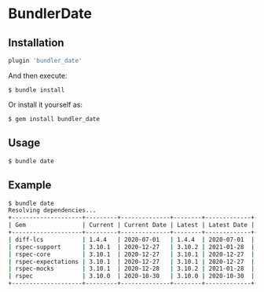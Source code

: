 # BundlerDate

## Installation

```ruby
plugin 'bundler_date'
```

And then execute:

    $ bundle install

Or install it yourself as:

    $ gem install bundler_date

## Usage

    $ bundle date

## Example

```bash
$ bundle date
Resolving dependencies...
+--------------------+---------+--------------+--------+-------------+--------------+
| Gem                | Current | Current Date | Latest | Latest Date | Days between |
+--------------------+---------+--------------+--------+-------------+--------------+
| diff-lcs           | 1.4.4   | 2020-07-01   | 1.4.4  | 2020-07-01  | 0            |
| rspec-support      | 3.10.1  | 2020-12-27   | 3.10.2 | 2021-01-28  | 32           |
| rspec-core         | 3.10.1  | 2020-12-27   | 3.10.1 | 2020-12-27  | 0            |
| rspec-expectations | 3.10.1  | 2020-12-27   | 3.10.1 | 2020-12-27  | 0            |
| rspec-mocks        | 3.10.1  | 2020-12-28   | 3.10.2 | 2021-01-28  | 31           |
| rspec              | 3.10.0  | 2020-10-30   | 3.10.0 | 2020-10-30  | 0            |
+--------------------+---------+--------------+--------+-------------+--------------+

```
